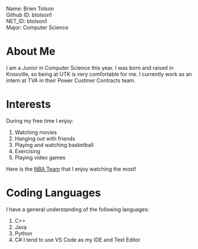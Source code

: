 Name: Brien Tolson  
Github ID: btolson1  
NET_ID: btolson1  
Major: Computer Science  
# About Me
I am a Junior in Computer Science this year. I was born and raised in Knoxville, so being at UTK is very comfortable for me.
I currently work as an intern at TVA in their Power Custmer Contracts team.

# Interests
During my free time I enjoy:
1. Watching movies 
1. Hanging out with friends 
1. Playing and watching basketball 
1. Exercising 
1. Playing video games

Here is the [NBA Team](https://www.nba.com/celtics) that I enjoy watching the most!  

# Coding Languages
I have a general understanding of the following languages:
1. C++
2. Java
3. Python
4. C#
I tend to use VS Code as my IDE and Text Editor
